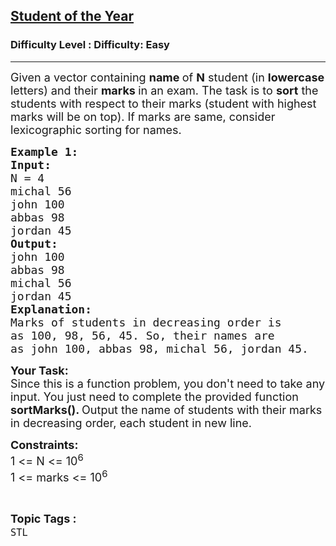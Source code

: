 <h2><a href="https://www.geeksforgeeks.org/problems/student-of-the-year/1?page=3&status=unsolved&sortBy=accuracy">Student of the Year</a></h2><h3>Difficulty Level : Difficulty: Easy</h3><hr><div class="problems_problem_content__Xm_eO"><p><span style="font-size:18px">Given a vector containing <strong>name </strong>of <strong>N</strong> student (in <strong>lowercase </strong>letters) and their <strong>marks </strong>in an exam. The task is to <strong>sort</strong> the students with respect to their marks (student with highest marks will be on top). If marks are same, consider lexicographic sorting for names.</span></p>

<pre><span style="font-size:18px"><strong>Example 1: </strong>
<strong>Input:</strong>
N = 4
michal 56
john 100
abbas 98
jordan 45
<strong>Output: </strong>
john 100
abbas 98
michal 56
jordan 45
<strong>Explanation:
</strong>Marks of students in decreasing order is
as 100, 98, 56, 45. So, their names are
as john 100, abbas 98, michal 56, jordan 45.</span>
</pre>

<p><strong><span style="font-size:18px">Your Task:</span></strong><br>
<span style="font-size:18px">Since this is a function problem, you don't need to take any input. You just need to complete the provided function <strong>sortMarks(). </strong>Output the name of students with their marks in decreasing order, each student in new line.</span></p>

<p><span style="font-size:18px"><strong>Constraints:</strong><br>
1 &lt;= N &lt;= 10<sup>6</sup><br>
1 &lt;= marks &lt;= 10<sup>6</sup></span></p>
</div><br><p><span style=font-size:18px><strong>Topic Tags : </strong><br><code>STL</code>&nbsp;